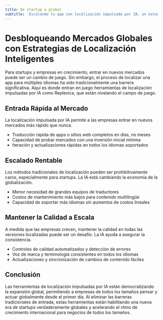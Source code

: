 ```yaml
---
title: De startup a global
subtitle: 'Escalando tu app con localización impulsada por IA, un estudio de caso'
---
```


# Desbloqueando Mercados Globales con Estrategias de Localización Inteligentes

Para startups y empresas en crecimiento, entrar en nuevos mercados puede ser un cambio de juego. Sin embargo, el proceso de localizar una app para múltiples idiomas ha sido tradicionalmente una barrera significativa. Aquí es donde entran en juego herramientas de localización impulsadas por IA como Replexica, que están nivelando el campo de juego.

## Entrada Rápida al Mercado

La localización impulsada por IA permite a las empresas entrar en nuevos mercados más rápido que nunca.

- Traducción rápida de apps o sitios web completos en días, no meses
- Capacidad de probar mercados con una inversión inicial mínima
- Iteración y actualizaciones rápidas en todos los idiomas soportados

## Escalado Rentable

Los métodos tradicionales de localización pueden ser prohibitivamente caros, especialmente para startups. La IA está cambiando la economía de la globalización.

- Menor necesidad de grandes equipos de traductores
- Costos de mantenimiento más bajos para contenido multilingüe
- Capacidad de soportar más idiomas sin aumentos de costos lineales

## Mantener la Calidad a Escala

A medida que las empresas crecen, mantener la calidad en todas las versiones localizadas puede ser un desafío. La IA ayuda a asegurar la consistencia.

- Controles de calidad automatizados y detección de errores
- Voz de marca y terminología consistentes en todos los idiomas
- Actualizaciones y sincronización de cambios de contenido fáciles

## Conclusión

Las herramientas de localización impulsadas por IA están democratizando la expansión global, permitiendo a empresas de todos los tamaños pensar y actuar globalmente desde el primer día. Al eliminar las barreras tradicionales de entrada, estas herramientas están habilitando una nueva era de startups verdaderamente globales y acelerando el ritmo de crecimiento internacional para negocios de todos los tamaños.
